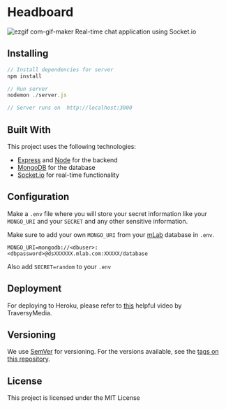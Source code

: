 # Headboard

![ezgif com-gif-maker](https://user-images.githubusercontent.com/37851662/53210114-ad810f00-360a-11e9-93a5-4bc2db57d223.gif)
Real-time chat application using Socket.io

## Installing

```javascript
// Install dependencies for server
npm install

// Run server
nodemon ./server.js

// Server runs on  http://localhost:3000
```

## Built With

This project uses the following technologies:

- [Express](http://expressjs.com/) and [Node](https://nodejs.org/en/) for the backend
- [MongoDB](https://www.mongodb.com/) for the database
- [Socket.io](https://socket.io/) for real-time functionality

## Configuration

Make a `.env` file where you will store your secret information like
your `MONGO_URI` and your `SECRET` and any other sensitive information.

Make sure to add your own `MONGO_URI` from your [mLab](http://mlab.com) database in `.env`.

```
MONGO_URI=mongodb://<dbuser>:<dbpassword>@dsXXXXXX.mlab.com:XXXXX/database
```
Also add `SECRET=random` to your `.env`

## Deployment

For deploying to Heroku, please refer to [this](https://www.youtube.com/watch?v=71wSzpLyW9k) helpful video by TraversyMedia.

## Versioning

We use [SemVer](http://semver.org/) for versioning. For the versions available, see the [tags on this repository](https://github.com/your/project/tags).

## License

This project is licensed under the MIT License

